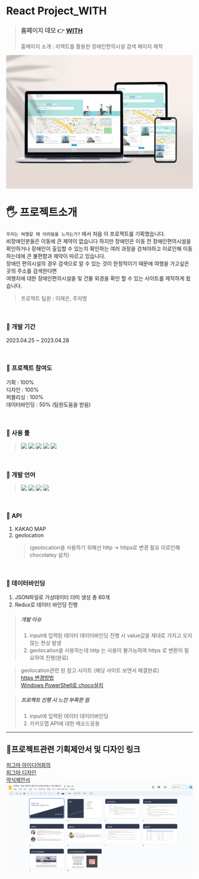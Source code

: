 # React Project_WITH

> ### 홈페이지 데모 👉 [WITH](https://eunsoly.github.io/Project04_React/)
>
> 홈페이지 소개 : 리액트를 활용한 장애인편의시설 검색 페이지 제작

<img src="https://github.com/EUNSOLY/Project04_React/blob/master/public/gitImg/mokup.jpg?raw=true" width="">

<br/>

# 🖐 프로젝트소개

`우리는 여행갈 때 어려움을 느끼는가?` 에서 처음 이 프로젝트를 기획했습니다.  
비장애인분들은 이동에 큰 제약이 없습니다 하지만 장애인은 이동 전 장애인편의시설을 확인하거나 장애인이 출입할 수 있는지 확인하는 여러 과정을 걷쳐야하고 이로인해 이동하는데에 큰 불편함과 제약이 따르고 있습니다.  
장애인 편의시설의 경우 검색으로 알 수 있는 것이 한정적이기 때문에 여행을 가고싶은 곳의 주소를 검색한다면  
여행지에 대한 장애인편의시설을 및 건물 외경을 확인 할 수 있는 사이트를 제작하게 됬습니다.

> 프로젝트 팀원 : 이제은, 주자명

<br/>

### 📌 개발 기간

2023.04.25 ~ 2023.04.28

<br/>

### 📌 프로젝트 참여도

기획 : 100%  
디자인 : 100%  
퍼블리싱 : 100%  
데이터바인딩 : 50% (팀원도움을 받음)

<br/>

### 📌 사용 툴

> <img src="https://img.shields.io/badge/피그마-F24E1E?style=flatt&logo=Figma&logoColor=white"/>
> <img src="https://img.shields.io/badge/피그잼-purple?style=flatt&logo=Figma&logoColor=white"/> 
> <img src="https://img.shields.io/badge/AdobePhotoshop-31A8FF?style=flatt&logo=Adobe Photoshop&logoColor=white"/> 
> <img src="https://img.shields.io/badge/Adobelllustrator-FF9A00?style=flatt&logo=Adobe Illustrator&logoColor=white"/> 
> <img src="https://img.shields.io/badge/Visual Studio Code-007ACC?style=flatt&logo=Visual Studio Code&logoColor=white"/>

<br/>

### 📌 개발 언어

> <img src="https://img.shields.io/badge/react-61DAFB?style=flat&logo=react&logoColor=black"> 
> <img src="https://img.shields.io/badge/HTML5-E34F26?style=flat&logo=HTML5&logoColor=white"/>
> <img src="https://img.shields.io/badge/CSS3-1572B6?style=flat&logo=CSS3&logoColor=white"/>
> <img src="https://img.shields.io/badge/JavaScript-F7DF1E?style=flat&logo=JavaScript&logoColor=black"/>

<br/>

### 📌 API

1. KAKAO MAP
1. geolocation
   > (geolocation을 사용하기 위해선 http -> https로 변경 필요 이로인해 chocolatey 설치)

<br/>

### 📌 데이터바인딩

1. JSON파일로 가상데이터 더미 생성 총 60개
1. Redux로 데이터 바인딩 진행

> ##### 개발 이슈
>
> 1. input에 입력된 데이터 데이터바인딩 진행 시 value값을 제대로 가지고 오지 않는 현상 발생
> 2. geolocation을 사용하는데 http 는 사용이 불가능하여 https 로 변환이 필요하여 진행(완료)

> geolocation관련 된 참고 사이트 (해당 사이트 보면서 해결완료)  
> [https 변경방법](https://velog.io/@horang-e/React-localhost-%ED%99%98%EA%B2%BD-HTTPS%EB%A1%9C-%EB%B0%94%EA%BE%B8%EA%B8%B0Windows)  
> [Windows PowerShell로 choco설치](https://woogyun.tistory.com/720)

> ##### 프로젝트 진행 시 느낀 부족한 점
>
> 1. input에 입력된 데이터 데이터바인딩
> 2. 카카오맵 API에 대한 메소드응용

---

## 📌프로젝트관련 기획제안서 및 디자인 링크

[피그마 아이디어회의](https://www.figma.com/file/lM2WAmN1Croj1Mgg4UJThD/%EB%A6%AC%EC%95%A1%ED%8A%B8-%ED%94%84%EB%A1%9C%EC%A0%9D%ED%8A%B8?node-id=0%3A1&t=yzIJcPWg2PjaKqRn-1)  
[피그마 디자인](https://www.figma.com/file/J1inwVXzYw7V0ZCDz2yjuy/%EC%9D%B4%EC%9D%80%EC%86%94_ReactProjectDesign?node-id=0%3A1&t=35gWkl5JXaNy6meD-1)  
[약식제안서](https://docs.google.com/presentation/d/1JiNj07hzN6ivzxfYDK2Apg6LLu6c_szPmdm4r_lOV0M/edit#slide=id.p)
<img src="https://github.com/EUNSOLY/Project04_React/blob/master/public/gitImg/pptImg.PNG?raw=true" alt="약식제안서">
